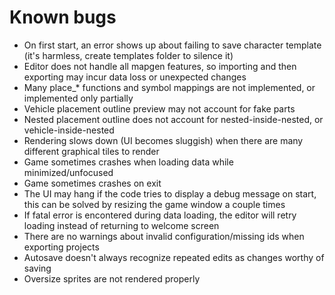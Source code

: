 # Known bugs

- On first start, an error shows up about failing to save character template (it's harmless, create templates folder to silence it)
- Editor does not handle all mapgen features, so importing and then exporting may incur data loss or unexpected changes
- Many place_* functions and symbol mappings are not implemented, or implemented only partially
- Vehicle placement outline preview may not account for fake parts
- Nested placement outline does not account for nested-inside-nested, or vehicle-inside-nested
- Rendering slows down (UI becomes sluggish) when there are many different graphical tiles to render
- Game sometimes crashes when loading data while minimized/unfocused
- Game sometimes crashes on exit
- The UI may hang if the code tries to display a debug message on start, this can be solved by resizing the game window a couple times
- If fatal error is encontered during data loading, the editor will retry loading instead of returning to welcome screen
- There are no warnings about invalid configuration/missing ids when exporting projects
- Autosave doesn't always recognize repeated edits as changes worthy of saving
- Oversize sprites are not rendered properly
